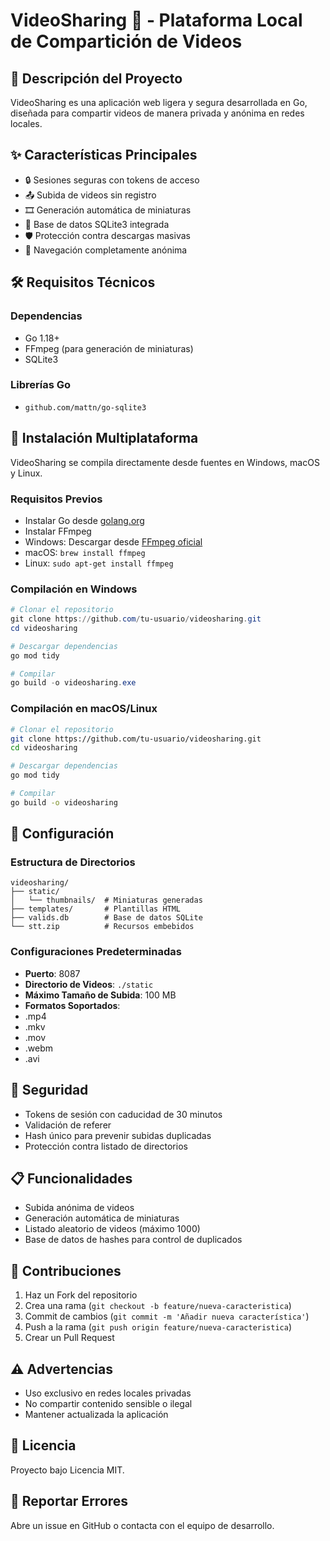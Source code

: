 # VideoSharing 🎥 - Plataforma Local de Compartición de Videos

## 🌟 Descripción del Proyecto

VideoSharing es una aplicación web ligera y segura desarrollada en Go, diseñada para compartir videos de manera privada y anónima en redes locales.

## ✨ Características Principales

- 🔒 Sesiones seguras con tokens de acceso
- 📤 Subida de videos sin registro
- 🎞 Generación automática de miniaturas
- 💾 Base de datos SQLite3 integrada
- 🛡️ Protección contra descargas masivas
- 👥 Navegación completamente anónima

## 🛠 Requisitos Técnicos

### Dependencias
- Go 1.18+ 
- FFmpeg (para generación de miniaturas)
- SQLite3

### Librerías Go
- `github.com/mattn/go-sqlite3`

## 🚀 Instalación Multiplataforma

VideoSharing se compila directamente desde fuentes en Windows, macOS y Linux.

### Requisitos Previos

- Instalar Go desde [golang.org](https://golang.org/dl/)
- Instalar FFmpeg 
- Windows: Descargar desde [FFmpeg oficial](https://ffmpeg.org/download.html)
- macOS: `brew install ffmpeg`
- Linux: `sudo apt-get install ffmpeg`

### Compilación en Windows

```powershell
# Clonar el repositorio
git clone https://github.com/tu-usuario/videosharing.git
cd videosharing

# Descargar dependencias
go mod tidy

# Compilar
go build -o videosharing.exe
```

### Compilación en macOS/Linux

```bash
# Clonar el repositorio
git clone https://github.com/tu-usuario/videosharing.git
cd videosharing

# Descargar dependencias
go mod tidy

# Compilar
go build -o videosharing
```

## 🔧 Configuración

### Estructura de Directorios

```
videosharing/
├── static/
│   └── thumbnails/  # Miniaturas generadas
├── templates/       # Plantillas HTML
├── valids.db        # Base de datos SQLite
└── stt.zip          # Recursos embebidos
```

### Configuraciones Predeterminadas

- **Puerto**: 8087
- **Directorio de Videos**: `./static`
- **Máximo Tamaño de Subida**: 100 MB
- **Formatos Soportados**: 
- .mp4
- .mkv
- .mov
- .webm
- .avi

## 🔐 Seguridad

- Tokens de sesión con caducidad de 30 minutos
- Validación de referer
- Hash único para prevenir subidas duplicadas
- Protección contra listado de directorios

## 📋 Funcionalidades

- Subida anónima de videos
- Generación automática de miniaturas
- Listado aleatorio de videos (máximo 1000)
- Base de datos de hashes para control de duplicados

## 🤝 Contribuciones

1. Haz un Fork del repositorio
2. Crea una rama (`git checkout -b feature/nueva-caracteristica`)
3. Commit de cambios (`git commit -m 'Añadir nueva característica'`)
4. Push a la rama (`git push origin feature/nueva-caracteristica`)
5. Crear un Pull Request

## ⚠️ Advertencias

- Uso exclusivo en redes locales privadas
- No compartir contenido sensible o ilegal
- Mantener actualizada la aplicación

## 📄 Licencia

Proyecto bajo Licencia MIT.

## 🐞 Reportar Errores

Abre un issue en GitHub o contacta con el equipo de desarrollo.